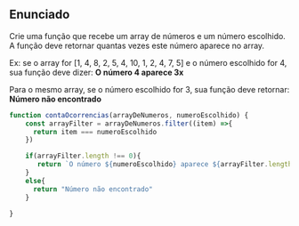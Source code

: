 ## Enunciado

Crie uma função que recebe um array de números e um número escolhido. A função deve retornar quantas vezes este número aparece no array.

Ex: se o array for [1, 4, 8, 2, 5, 4, 10, 1, 2, 4, 7, 5] e o número escolhido for 4, sua função deve dizer: **O número 4 aparece 3x**

Para o mesmo array, se o número escolhido for 3, sua função deve retornar: **Número não encontrado**

```js
function contaOcorrencias(arrayDeNumeros, numeroEscolhido) {
    const arrayFilter = arrayDeNumeros.filter((item) =>{
      return item === numeroEscolhido
    }) 

    if(arrayFilter.length !== 0){
       return `O número ${numeroEscolhido} aparece ${arrayFilter.length}x` 
    }  
    else{
      return "Número não encontrado"
    }
   
}
```